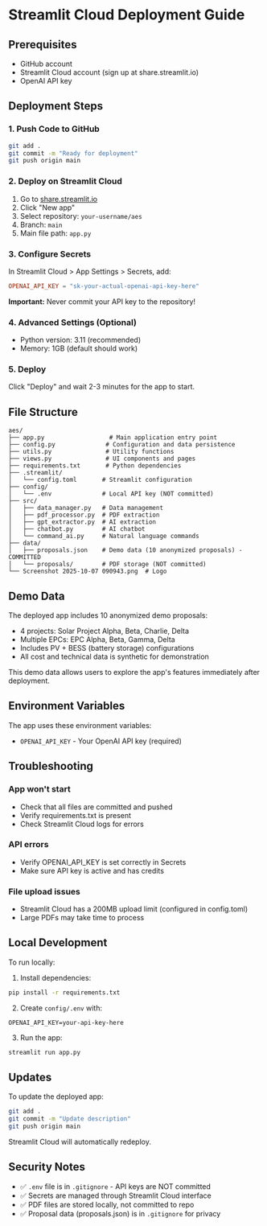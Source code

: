 # Streamlit Cloud Deployment Guide

## Prerequisites
- GitHub account
- Streamlit Cloud account (sign up at share.streamlit.io)
- OpenAI API key

## Deployment Steps

### 1. Push Code to GitHub
```bash
git add .
git commit -m "Ready for deployment"
git push origin main
```

### 2. Deploy on Streamlit Cloud

1. Go to [share.streamlit.io](https://share.streamlit.io)
2. Click "New app"
3. Select repository: `your-username/aes`
4. Branch: `main`
5. Main file path: `app.py`

### 3. Configure Secrets

In Streamlit Cloud > App Settings > Secrets, add:

```toml
OPENAI_API_KEY = "sk-your-actual-openai-api-key-here"
```

**Important:** Never commit your API key to the repository!

### 4. Advanced Settings (Optional)

- Python version: 3.11 (recommended)
- Memory: 1GB (default should work)

### 5. Deploy

Click "Deploy" and wait 2-3 minutes for the app to start.

## File Structure

```
aes/
├── app.py                  # Main application entry point
├── config.py              # Configuration and data persistence
├── utils.py               # Utility functions
├── views.py               # UI components and pages
├── requirements.txt       # Python dependencies
├── .streamlit/
│   └── config.toml       # Streamlit configuration
├── config/
│   └── .env              # Local API key (NOT committed)
├── src/
│   ├── data_manager.py   # Data management
│   ├── pdf_processor.py  # PDF extraction
│   ├── gpt_extractor.py  # AI extraction
│   ├── chatbot.py        # AI chatbot
│   └── command_ai.py     # Natural language commands
├── data/
│   ├── proposals.json    # Demo data (10 anonymized proposals) - COMMITTED
│   └── proposals/        # PDF storage (NOT committed)
└── Screenshot 2025-10-07 090943.png  # Logo

```

## Demo Data

The deployed app includes 10 anonymized demo proposals:
- 4 projects: Solar Project Alpha, Beta, Charlie, Delta
- Multiple EPCs: EPC Alpha, Beta, Gamma, Delta
- Includes PV + BESS (battery storage) configurations
- All cost and technical data is synthetic for demonstration

This demo data allows users to explore the app's features immediately after deployment.

## Environment Variables

The app uses these environment variables:
- `OPENAI_API_KEY` - Your OpenAI API key (required)

## Troubleshooting

### App won't start
- Check that all files are committed and pushed
- Verify requirements.txt is present
- Check Streamlit Cloud logs for errors

### API errors
- Verify OPENAI_API_KEY is set correctly in Secrets
- Make sure API key is active and has credits

### File upload issues
- Streamlit Cloud has a 200MB upload limit (configured in config.toml)
- Large PDFs may take time to process

## Local Development

To run locally:

1. Install dependencies:
```bash
pip install -r requirements.txt
```

2. Create `config/.env` with:
```
OPENAI_API_KEY=your-api-key-here
```

3. Run the app:
```bash
streamlit run app.py
```

## Updates

To update the deployed app:
```bash
git add .
git commit -m "Update description"
git push origin main
```

Streamlit Cloud will automatically redeploy.

## Security Notes

- ✅ `.env` file is in `.gitignore` - API keys are NOT committed
- ✅ Secrets are managed through Streamlit Cloud interface
- ✅ PDF files are stored locally, not committed to repo
- ✅ Proposal data (proposals.json) is in `.gitignore` for privacy
